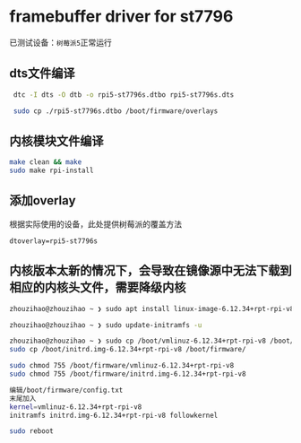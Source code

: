 # framebuffer driver for st7796

已测试设备：`树莓派5`正常运行

## dts文件编译
```bash
 dtc -I dts -O dtb -o rpi5-st7796s.dtbo rpi5-st7796s.dts

 sudo cp ./rpi5-st7796s.dtbo /boot/firmware/overlays       
```

## 内核模块文件编译
```bash
make clean && make 
sudo make rpi-install   
```

## 添加overlay
根据实际使用的设备，此处提供树莓派的覆盖方法

```
dtoverlay=rpi5-st7796s
```

## 内核版本太新的情况下，会导致在镜像源中无法下载到相应的内核头文件，需要降级内核
```bash
zhouzihao@zhouzihao ~ ❯ sudo apt install linux-image-6.12.34+rpt-rpi-v8

zhouzihao@zhouzihao ~ ❯ sudo update-initramfs -u

zhouzihao@zhouzihao ~ ❯ sudo cp /boot/vmlinuz-6.12.34+rpt-rpi-v8 /boot/firmware/
sudo cp /boot/initrd.img-6.12.34+rpt-rpi-v8 /boot/firmware/

sudo chmod 755 /boot/firmware/vmlinuz-6.12.34+rpt-rpi-v8
sudo chmod 755 /boot/firmware/initrd.img-6.12.34+rpt-rpi-v8

编辑/boot/firmware/config.txt
末尾加入
kernel=vmlinuz-6.12.34+rpt-rpi-v8
initramfs initrd.img-6.12.34+rpt-rpi-v8 followkernel

sudo reboot
```